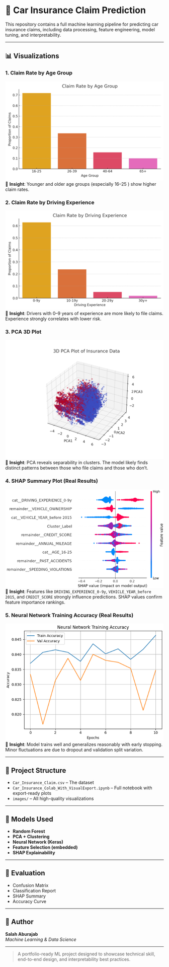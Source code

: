 # 🚗 Car Insurance Claim Prediction

This repository contains a full machine learning pipeline for predicting car insurance claims, including data processing, feature engineering, model tuning, and interpretability.

---

## 📊 Visualizations

### 1. Claim Rate by Age Group
![Claim Rate by Age](images/claim_by_age.png)  
📌 **Insight**: Younger and older age groups (especially 16–25 ) show higher claim rates.

### 2. Claim Rate by Driving Experience
![Claim Rate by Experience](images/claim_by_experience.png)  
📌 **Insight**: Drivers with 0–9 years of experience are more likely to file claims. Experience strongly correlates with lower risk.

### 3. PCA 3D Plot
![3D PCA Plot](images/pca_3d.png)  
📌 **Insight**: PCA reveals separability in clusters. The model likely finds distinct patterns between those who file claims and those who don’t.

### 4. SHAP Summary Plot (Real Results)
![SHAP Summary Plot](images/shap_summary.png)  
📌 **Insight**: Features like `DRIVING_EXPERIENCE_0-9y`, `VEHICLE_YEAR_before 2015`, and `CREDIT_SCORE` strongly influence predictions. SHAP values confirm feature importance rankings.

### 5. Neural Network Training Accuracy (Real Results)
![Training History](images/nn_accuracy_plot.png)  
📌 **Insight**: Model trains well and generalizes reasonably with early stopping. Minor fluctuations are due to dropout and validation split variation.

---

## 📂 Project Structure

- `Car_Insurance_Claim.csv` – The dataset
- `Car_Insurance_Colab_With_VisualExport.ipynb` – Full notebook with export-ready plots
- `images/` – All high-quality visualizations

---

## 🧠 Models Used

- **Random Forest**
- **PCA + Clustering**
- **Neural Network (Keras)**
- **Feature Selection (embedded)**
- **SHAP Explainability**

---

## 🧪 Evaluation

- Confusion Matrix
- Classification Report
- SHAP Summary
- Accuracy Curve

---

## 📌 Author

**Salah Aburajab**  
_Machine Learning & Data Science_

---

> A portfolio-ready ML project designed to showcase technical skill, end-to-end design, and interpretability best practices.
